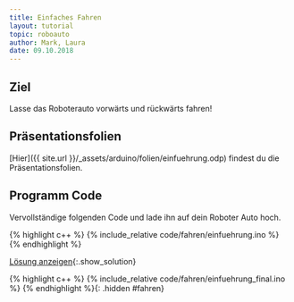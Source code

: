 ```yaml
---
title: Einfaches Fahren
layout: tutorial
topic: roboauto
author: Mark, Laura
date: 09.10.2018
---
```


## Ziel
Lasse das Roboterauto vorwärts und rückwärts fahren!

## Präsentationsfolien
[Hier]({{ site.url }}/_assets/arduino/folien/einfuehrung.odp) findest du die Präsentationsfolien.

## Programm Code
Vervollständige folgenden Code und lade ihn auf dein Roboter Auto hoch.

{% highlight c++ %}
{% include_relative code/fahren/einfuehrung.ino %}
{% endhighlight %}

[Lösung anzeigen](#fahren){:.show_solution}

{% highlight c++ %}
{% include_relative code/fahren/einfuehrung_final.ino %}
{% endhighlight %}{: .hidden #fahren}